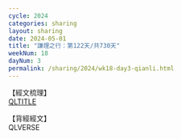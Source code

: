 ```yaml
---
cycle: 2024
categories: sharing
layout: sharing
date: 2024-05-01
title: "謙理之行：第122天/共730天"
weekNum: 18
dayNum: 3
permalink: /sharing/2024/wk18-day3-qianli.html
---
```

【經文梳理】  
[QLTITLE](QLLINK)

【背經經文】  
QLVERSE

